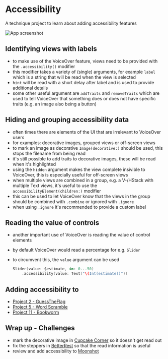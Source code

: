 # Accessibility
A technique project to learn about adding accessibility features

![App screenshot](_fixed.png)


## Identifying views with labels
- to make use of the VoiceOver feature, views need to be provided with the `.accessibility()` modifier
- this modifier takes a variety of (single) arguments, for example `label` which is a string that will be read when the view is selected
- `hint` will be read with a short delay after label and is used to provide additional details
- some other useful argument are `addTraits` and `removeTraits` which are used to tell VoiceOver that something does or does not have specific traits (e.g. an image also being a button)

## Hiding and grouping accessibility data
- often times there are elements of the UI that are irrelevant to VoiceOver users
- for examples: decorative images, grouped views or off-screen views
- to mark an image as decorative `Image(decorative:)` should be used, this stops the filename from being read
- it's still possible to add traits to decorative images, these will be read when it's highlighted
- using the `hidden` argument makes the view complete insivible to VoiceOver, this is especially useful for off-screen views
- when multiple views are combined in a group, e.g. a V-/HStack with multiple Text views, it's useful to use the `accessibilityElement(children:)` modifier
- this can be used to let VoiceOver know that the views in the group should be combined with `.combine` or ignored with `.ignore`
- when using `.ignore` it's recommended to provide a custom label

## Reading the value of controls
- another important use of VoiceOver is reading the value of control elements
- by default VoiceOver would read a percentage for e.g. `Slider`
- to circumvent this, the `value` argument can be used

    ```swift
    Slider(value: $estimate, in: 0...50)
        .accessibility(value: Text("\(Int(estimate))"))
    ```

## Adding accessibility to
- [Project 2 - GuessTheFlag](https://github.com/OddMagnet/100-Days-of-Swift/blob/master/016-024%20Starting%20SwiftUI/Project%202)
- [Project 5 - Word Scramble](https://github.com/OddMagnet/100-Days-of-Swift/tree/master/026-034%20Expanding%20your%20skills/Project%205)
- [Project 11 - Bookworm](https://github.com/OddMagnet/100-Days-of-Swift/tree/master/049-059%20Focus%20on%20data/Project%2011)

## Wrap up - Challenges
- mark the decorative image in [Cupcake Corner](https://github.com/OddMagnet/100-Days-of-Swift/tree/master/049-059%20Focus%20on%20data/Project%2010) so it doesn't get read out 
- fix the steppers in [BetterRest](https://github.com/OddMagnet/100-Days-of-Swift/tree/master/026-034%20Expanding%20your%20skills/Project%204) so that the read information is useful
- review and add accessibility to [Moonshot](https://github.com/OddMagnet/100-Days-of-Swift/tree/master/036-046%20Scaling%20up%20to%20bigger%20apps/Project%208)
